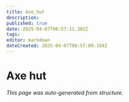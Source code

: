 ```yaml
---
title: Axe_hut
description: 
published: true
date: 2025-04-07T06:57:11.301Z
tags: 
editor: markdown
dateCreated: 2025-04-07T06:57:09.164Z
---
```


# Axe hut

*This page was auto-generated from structure.*